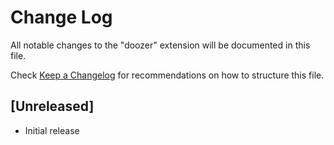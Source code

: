 # Change Log

All notable changes to the "doozer" extension will be documented in this file.

Check [Keep a Changelog](http://keepachangelog.com/) for recommendations on how to structure this file.

## [Unreleased]

- Initial release